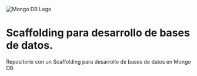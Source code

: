 ![Mongo DB Logo](directories/doc/logo.png)

# Scaffolding para desarrollo de bases de datos.

Repositorio con un Scaffolding para desarrollo de bases de datos en Mongo DB

